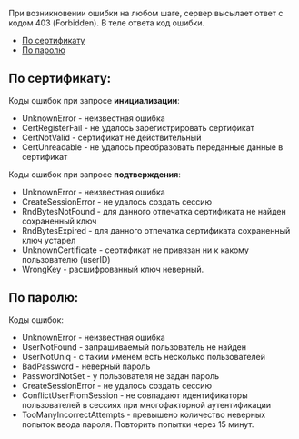 При возникновении ошибки на любом шаге, сервер высылает ответ с кодом 403 (Forbidden). В теле ответа код ошибки.

* [По сертификату](#1)
* [По паролю](#4)

<a name="1"></a>
## По сертификату:
<a name="2"></a>
Коды ошибок при запросе **инициализации**:
* UnknownError - неизвестная ошибка
* CertRegisterFail - не удалось зарегистрировать сертификат
* CertNotValid - сертификат не действительный
* CertUnreadable - не удалось преобразовать переданные данные в сертификат

<a name="3"></a>
Коды ошибок при запросе **подтверждения**:
* UnknownError - неизвестная ошибка
* CreateSessionError - не удалось создать сессию
* RndBytesNotFound - для данного отпечатка сертификата не найден сохраненный ключ
* RndBytesExpired - для данного отпечатка сертификата сохраненный ключ устарел
* UnknownCertificate - сертификат не привязан ни к какому пользователю (userID)
* WrongKey - расшифрованный ключ неверный.

<a name="4"></a>
## По паролю:
Коды ошибок:
* UnknownError - неизвестная ошибка
* UserNotFound - запрашиваемый пользователь не найден
* UserNotUniq - с таким именем есть несколько пользователей
* BadPassword - неверный пароль
* PasswordNotSet - у пользователя не задан пароль
* CreateSessionError - не удалось создать сессию
* ConflictUserFromSession	- не совпадают идентификаторы пользователей в сессиях при многофакторной аутентификации
* TooManyIncorrectAttempts - превышено количество неверных попыток ввода пароля. Повторить попытки через 15 минут.


